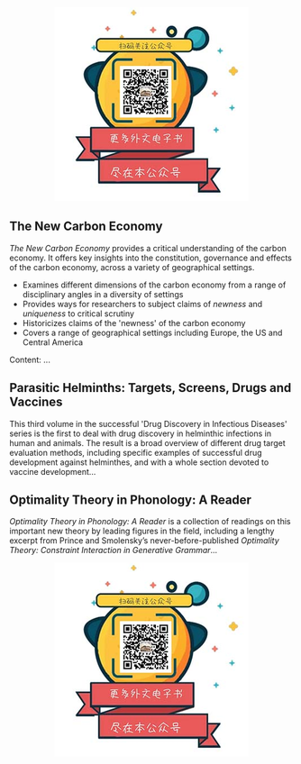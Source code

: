 <div align=center><img src="https://raw.githubusercontent.com/sumatrapdfreader-cn/sumatrapdfreader-cn.github.io/master/img/share/focus_qrcode_344_344.jpg" width="344"/></div>

## The New Carbon Economy
<i>The New Carbon Economy</i> provides a critical understanding of the carbon economy. It offers key insights into the constitution, governance and effects of the carbon economy, across a variety of geographical settings. <ul><li>Examines different dimensions of the carbon economy from a range of disciplinary angles in a diversity of settings <li>Provides ways for researchers to subject claims of <i>newness</i> and <i>uniqueness</i> to critical scrutiny <li>Historicizes claims of the 'newness' of the carbon economy <li>Covers a range of geographical settings including Europe, the US and Central America </ul>Content: ...
## Parasitic Helminths: Targets, Screens, Drugs and Vaccines
This third volume in the successful 'Drug Discovery in Infectious Diseases' series is the first to deal with drug discovery in helminthic infections in human and animals. The result is a broad overview of different drug target evaluation methods, including specific examples of successful drug development against helminthes, and with a whole section devoted to vaccine development...
## Optimality Theory in Phonology: A Reader
<i>Optimality Theory in Phonology: A Reader </i>is a collection of readings on this important new theory by leading figures in the field, including a lengthy excerpt from Prince and Smolensky’s never-before-published <i>Optimality Theory: Constraint Interaction in Generative Grammar</i>...

<div align=center><img src="https://raw.githubusercontent.com/sumatrapdfreader-cn/sumatrapdfreader-cn.github.io/master/img/share/focus_qrcode_344_344.jpg" width="344"/></div>